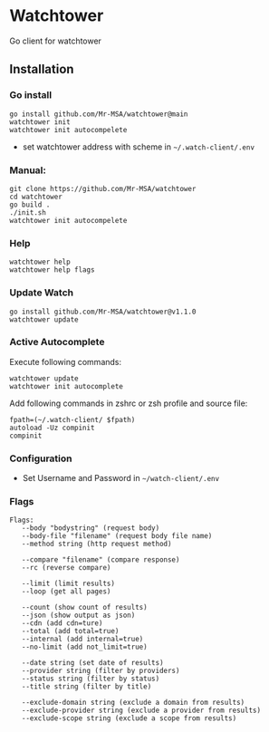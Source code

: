 # Watchtower
Go client for watchtower

## Installation
### Go install
```
go install github.com/Mr-MSA/watchtower@main
watchtower init
watchtower init autocompelete
```
+ set watchtower address with scheme in `~/.watch-client/.env`

### Manual:
```
git clone https://github.com/Mr-MSA/watchtower
cd watchtower
go build .
./init.sh
watchtower init autocompelete
```
### Help
```
watchtower help
watchtower help flags
```

### Update Watch
```
go install github.com/Mr-MSA/watchtower@v1.1.0
watchtower update 
```

### Active Autocomplete
Execute following commands:
```
watchtower update
watchtower init autocomplete
```
Add following commands in zshrc or zsh profile and source file:
```
fpath=(~/.watch-client/ $fpath)
autoload -Uz compinit
compinit
```
### Configuration
+ Set Username and Password in `~/watch-client/.env`

### Flags
```
Flags:
   --body "bodystring" (request body)
   --body-file "filename" (request body file name)
   --method string (http request method)

   --compare "filename" (compare response)
   --rc (reverse compare)

   --limit (limit results)
   --loop (get all pages)

   --count (show count of results)
   --json (show output as json)
   --cdn (add cdn=ture)
   --total (add total=true)
   --internal (add internal=true)
   --no-limit (add not_limit=true)

   --date string (set date of results)
   --provider string (filter by providers)
   --status string (filter by status)
   --title string (filter by title)

   --exclude-domain string (exclude a domain from results)
   --exclude-provider string (exclude a provider from results)
   --exclude-scope string (exclude a scope from results)
```